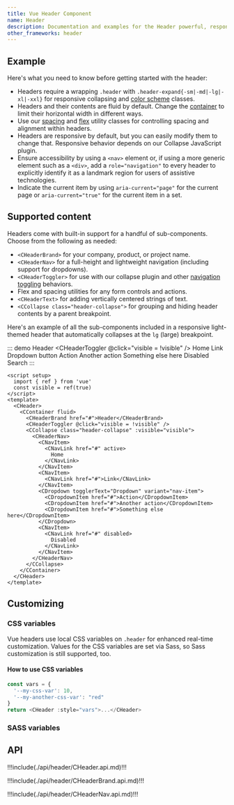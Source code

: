 ```yaml
---
title: Vue Header Component
name: Header
description: Documentation and examples for the Header powerful, responsive navigation header. Includes support for branding, links, dropdowns, and more.
other_frameworks: header
---
```


## Example

Here's what you need to know before getting started with the header:

- Headers require a wrapping `.header` with `.header-expand{-sm|-md|-lg|-xl|-xxl}` for responsive collapsing and [color scheme](#color-schemes) classes.
- Headers and their contents are fluid by default. Change the [container](#containers) to limit their horizontal width in different ways.
- Use our [spacing](https://coreui.io/docs/utilities/spacing") and [flex](https://coreui.io/docs/4.0/utilities/flex) utility classes for controlling spacing and alignment within headers.
- Headers are responsive by default, but you can easily modify them to change that. Responsive behavior depends on our Collapse JavaScript plugin.
- Ensure accessibility by using a `<nav>` element or, if using a more generic element such as a `<div>`, add a `role="navigation"` to every header to explicitly identify it as a landmark region for users of assistive technologies.
- Indicate the current item by using `aria-current="page"` for the current page or `aria-current="true"` for the current item in a set.

## Supported content

Headers come with built-in support for a handful of sub-components. Choose from the following as needed:

- `<CHeaderBrand>` for your company, product, or project name.
- `<CHeaderNav>` for a full-height and lightweight navigation (including support for dropdowns).
- `<CHeaderToggler>` for use with our collapse plugin and other [navigation toggling](#responsive-behaviors) behaviors.
- Flex and spacing utilities for any form controls and actions.
- `<CHeaderText>` for adding vertically centered strings of text.
- `<CCollapse class="header-collapse">` for grouping and hiding header contents by a parent breakpoint.

Here's an example of all the sub-components included in a responsive light-themed header that automatically collapses at the `lg` (large) breakpoint.

::: demo
<CHeader>
  <CContainer fluid>
    <CHeaderBrand href="#">Header</CHeaderBrand>
    <CHeaderToggler @click="visible = !visible" />
    <CCollapse class="header-collapse" :visible="visible">
      <CHeaderNav>
        <CNavItem>
          <CNavLink href="#" active>
            Home
          </CNavLink>
        </CNavItem>
        <CNavItem>
          <CNavLink href="#">Link</CNavLink>
        </CNavItem>
        <CDropdown variant="nav-item">
          <CDropdownToggle color="secondary">Dropdown button</CDropdownToggle>
          <CDropdownMenu>
            <CDropdownItem href="#">Action</CDropdownItem>
            <CDropdownItem href="#">Another action</CDropdownItem>
            <CDropdownDivider />
            <CDropdownItem href="#">Something else here</CDropdownItem>
          </CDropdownMenu>
        </CDropdown>
        <CNavItem>
          <CNavLink href="#" disabled>
            Disabled
          </CNavLink>
        </CNavItem>
      </CHeaderNav>
      <CForm class="d-flex">
        <CFormInput class="me-2" type="search" placeholder="Search"/>
        <CButton type="submit" color="success" variant="outline">Search</CButton>
      </CForm> 
    </CCollapse>
  </CContainer>
</CHeader>
:::
```vue
<script setup>
  import { ref } from 'vue'
  const visible = ref(true)
</script>
<template>
  <CHeader>
    <CContainer fluid>
      <CHeaderBrand href="#">Header</CHeaderBrand>
      <CHeaderToggler @click="visible = !visible" />
      <CCollapse class="header-collapse" :visible="visible">
        <CHeaderNav>
          <CNavItem>
            <CNavLink href="#" active>
              Home
            </CNavLink>
          </CNavItem>
          <CNavItem>
            <CNavLink href="#">Link</CNavLink>
          </CNavItem>
          <CDropdown togglerText="Dropdown" variant="nav-item">
            <CDropdownItem href="#">Action</CDropdownItem>
            <CDropdownItem href="#">Another action</CDropdownItem>
            <CDropdownItem href="#">Something else here</CDropdownItem>
          </CDropdown>
          <CNavItem>
            <CNavLink href="#" disabled>
              Disabled
            </CNavLink>
          </CNavItem>
        </CHeaderNav>
      </CCollapse>
    </CContainer>
  </CHeader>
</template>
```

## Customizing

### CSS variables

Vue headers use local CSS variables on `.header` for enhanced real-time customization. Values for the CSS variables are set via Sass, so Sass customization is still supported, too.

<ScssDocs file="_header.scss" capture="header-css-vars"/>

#### How to use CSS variables

```js
const vars = { 
  '--my-css-var': 10,
  '--my-another-css-var': "red" 
}
return <CHeader :style="vars">...</CHeader>
```

### SASS variables

<ScssDocs file="_variables.scss" capture="header-variables"/>

## API

!!!include(./api/header/CHeader.api.md)!!!

!!!include(./api/header/CHeaderBrand.api.md)!!!

!!!include(./api/header/CHeaderNav.api.md)!!!

<script setup>
  import { ref } from 'vue'
  const visible = ref(true)
</script>
